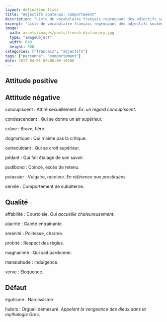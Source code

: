 ```yaml
---
layout: definition-lists
title: "Adjectifs soutenus: Comportement"
description: "Liste de vocabulaire français regroupant des adjectifs soutenus relativement courant."
excerpt: "Liste de vocabulaire français regroupant des adjectifs soutenus relativement courant."
image:
  path: assets/images/posts/french-dictionary.jpg
  type: "ImageObject"
  width: 640
  height: 360
categories: ["francais", "adjectifs"]
tags: ["personne", "comportement"]
date: 2017-04-01 00:00:00 +0100
---
```


## Attitude positive



## Attitude négative

concupiscent
: Attiré sexuellement.
*Ex: un regard concupiscent.*

condescendant
: Qui se donne un air supérieur.

crâne
: Brave, fière.

dogmatique
: Qui n'aime pas la critique.

outrecuidant
: Qui se croit supérieur.

pédant
: Qui fait étalage de son savoir.

pudibond
: Coincé, excès de retenu.

putassier
: Vulgaire, racoleur.
*En référence aux prostituées.*

servile
: Comportement de subalterne.


## Qualité

affabilité
: Courtoisie.
*Qui accueille chaleureusement.*

alacrité
: Gaieté entraînante.

aménité
: Politesse, charme.

probité
: Respect des règles.

magnanime
: Qui sait pardonner.

mansuétude
: Indulgence.

verve
: Éloquence.


## Défaut

égotisme
: Narcissisme.

hubris
: Orgueil démesuré.
*Appelant la vengeance des dieux dans la mythologie Grec.*
